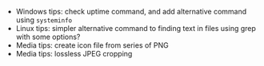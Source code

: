 * Windows tips: check uptime command, and add alternative command using `systeminfo`
* Linux tips: simpler alternative command to finding text in files using grep with some options?
* Media tips: create icon file from series of PNG
* Media tips: lossless JPEG cropping
